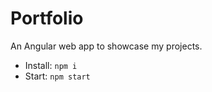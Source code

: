 # Portfolio

An Angular web app to showcase my projects.

-   Install: `npm i`
-   Start: `npm start`
